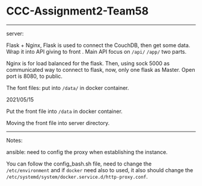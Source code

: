 # CCC-Assignment2-Team58

---
server:

Flask + Nginx, Flask is used to connect the CouchDB, then get some data. Wrap it into API giving to front <Melody>. Main API focus on  `/api/` `/app/` two parts.

Nginx is for load balanced for the flask. Then, using sock 5000 as communicated way to connect to flask, now, only one flask as Master. Open port is 8080, to public.

The font files: put into `/data/` in docker container.

2021/05/15

Put the front file into `/data` in docker container.

Moving the front file into server directory.

---
Notes: 

ansible: need to config the proxy when establishing the instance.

You can follow the config\_bash.sh file, need to change the `/etc/environment` and if `docker` need also to used, it also should change the `/etc/systemd/system/docker.service.d/http-proxy.conf`.

